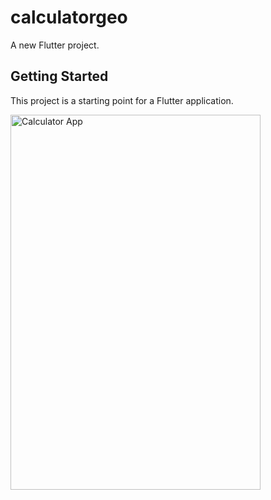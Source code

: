 # calculatorgeo

A new Flutter project.

## Getting Started

This project is a starting point for a Flutter application.

<img src="https://github.com/GeorgeYoussef27/Calculator-App-using-Flutter/assets/117766890/6c84a3fb-3cfd-4528-8553-4e379b6ab588" alt="Calculator App" width="400" height="600">
